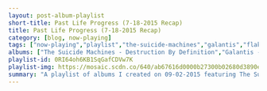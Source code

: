 ```yaml
---
layout: post-album-playlist
short-title: Past Life Progress (7-18-2015 Recap)
title: Past Life Progress (7-18-2015 Recap)
category: [blog, now-playing]
tags: ["now-playing","playlist","the-suicide-machines","galantis","flake-music","broncho","m.-ward","tame-impala","the-maccabees","afi","against-me!","dead-kennedys","francisco-the-man","john-cooper-clarke","calvin-harris,-big-sean","godsmack","tame-impala","public-enemy","good-old-war","ratatat","against-me!","m.-ward","the-suicide-machines","galantis","afi","iron-&-wine","freelance-whales","m.-ward","against-me!","tame-impala","godsmack","dead-kennedys","afi","the-suicide-machines","the-maccabees","tame-impala","m.-ward","afi","galantis","good-old-war","against-me!","flake-music","godsmack","francisco-the-man","flake-music","ratatat","calvin-harris","francisco-the-man","m.-ward","against-me!","flake-music","tame-impala","john-cooper-clarke","francisco-the-man","iron-&-wine","ratatat","broncho","afi","godsmack","calvin-harris,-alesso,-hurts","broncho","public-enemy","the-suicide-machines","m.-ward"]
albums: ["The Suicide Machines - Destruction By Definition","Galantis - Galantis EP","Flake Music - When You Land Here, It's Time to Return (2014 Remix/Remaster)","BRONCHO - Just Enough Hip To Be Woman","M. Ward - Transistor Radio (Deluxe Version)","Tame Impala - Currents","The Maccabees - Given To The Wild","AFI - Burials","Against Me! - Transgender Dysphoria Blues","Dead Kennedys - Plastic Surgery Disasters/In God We Trust, Inc.","Francisco The Man - Loose Ends","John Cooper Clarke - The Very Best Of","Calvin Harris, Big Sean - Motion","Godsmack - Faceless","Tame Impala - Currents","Public Enemy - Man Plans God Laughs","Good Old War - Broken into Better Shape","Ratatat - Magnifique","Against Me! - Transgender Dysphoria Blues","M. Ward - Transistor Radio (Deluxe Version)","The Suicide Machines - Destruction By Definition","Galantis - Galantis EP","AFI - Burials","Iron & Wine - Ghost On Ghost","Freelance Whales - Diluvia","M. Ward - Transistor Radio (Deluxe Version)","Against Me! - Transgender Dysphoria Blues","Tame Impala - Currents","Godsmack - Faceless","Dead Kennedys - Plastic Surgery Disasters/In God We Trust, Inc.","AFI - Burials","The Suicide Machines - Destruction By Definition","The Maccabees - Given To The Wild","Tame Impala - Currents","M. Ward - Transistor Radio (Deluxe Version)","AFI - Burials","Galantis - Galantis EP","Good Old War - Broken into Better Shape","Against Me! - Transgender Dysphoria Blues","Flake Music - When You Land Here, It's Time to Return (2014 Remix/Remaster)","Godsmack - Faceless","Francisco The Man - Loose Ends","Flake Music - When You Land Here, It's Time to Return (2014 Remix/Remaster)","Ratatat - Magnifique","Calvin Harris - Motion","Francisco The Man - Loose Ends","M. Ward - Transistor Radio (Deluxe Version)","Against Me! - Transgender Dysphoria Blues","Flake Music - When You Land Here, It's Time to Return (2014 Remix/Remaster)","Tame Impala - Currents","John Cooper Clarke - The Very Best Of","Francisco The Man - Loose Ends","Iron & Wine - Ghost On Ghost","Ratatat - Magnifique","BRONCHO - Just Enough Hip To Be Woman","AFI - Burials","Godsmack - Faceless","Calvin Harris, Alesso, Hurts - Motion","BRONCHO - Just Enough Hip To Be Woman","Public Enemy - Man Plans God Laughs","The Suicide Machines - Destruction By Definition","M. Ward - Transistor Radio (Deluxe Version)"]
playlist-id: 0RI64oh6KB1SqGafCDVw7K
playlist-img: https://mosaic.scdn.co/640/ab67616d0000b27300b02680d3890ef1ff28cdb8ab67616d0000b273430a957f6425aa6db629565cab67616d0000b273abbf69eba8901e89ff7ebdfcab67616d0000b273e4358b61c39aaba009640686
summary: "A playlist of albums I created on 09-02-2015 featuring The Suicide Machines, Galantis, Flake Music, BRONCHO, M. Ward, Tame Impala, The Maccabees, AFI, Against Me!, Dead Kennedys, Francisco The Man, John Cooper Clarke, Calvin Harris, Big Sean, Godsmack, Tame Impala, Public Enemy, Good Old War, Ratatat, Against Me!, M. Ward, The Suicide Machines, Galantis, AFI, Iron & Wine, Freelance Whales, M. Ward, Against Me!, Tame Impala, Godsmack, Dead Kennedys, AFI, The Suicide Machines, The Maccabees, Tame Impala, M. Ward, AFI, Galantis, Good Old War, Against Me!, Flake Music, Godsmack, Francisco The Man, Flake Music, Ratatat, Calvin Harris, Francisco The Man, M. Ward, Against Me!, Flake Music, Tame Impala, John Cooper Clarke, Francisco The Man, Iron & Wine, Ratatat, BRONCHO, AFI, Godsmack, Calvin Harris, Alesso, Hurts, BRONCHO, Public Enemy, The Suicide Machines, and M. Ward"
---
```

